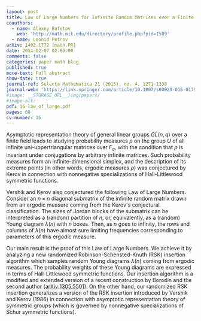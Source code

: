 ```yaml
---
layout: post
title: Law of Large Numbers for Infinite Random Matrices over a Finite Field
coauthors:
  - name: Alexey Bufetov
    web: 'http://math.mit.edu/directory/profile.php?pid=1589'
  - name: Leonid Petrov
arXiv: 1402.1772 [math.PR]
date: 2014-02-07 02:00:00
comments: false
categories: paper math blog
published: true
more-text: Full abstract
show-date: true
journal-ref: Selecta Mathematica 21 (2015), no. 4, 1271-1338
journal-web: 'https://link.springer.com/article/10.1007/s00029-015-0179-9'
#image: __STORAGE_URL__/img/papers/
#image-alt:
pdf: 16-law_of_large.pdf
pages: 68
cv-number: 16
---
```


Asymptotic representation theory of general linear groups $GL(n,q)$ over a
finite field leads to studying probability measures $\rho$ on the group $U$ of all
infinite uni-uppertriangular matrices over $F_q$, with the condition that $\rho$ is
invariant under conjugations by arbitrary infinite matrices.<!--more--> Such probability
measures form an infinite-dimensional simplex, and the description of its
extreme points (in other words, ergodic measures $\rho$) was conjectured by Kerov
in connection with nonnegative specializations of Hall-Littlewood symmetric
functions.

Vershik and Kerov also conjectured the following Law of Large Numbers.
Consider an $n\times n$ diagonal submatrix of the infinite random matrix drawn from
an ergodic measure coming from the Kerov's conjectural classification. The
sizes of Jordan blocks of the submatrix can be interpreted as a (random)
partition of $n$, or, equivalently, as a (random) Young diagram $\lambda(n)$ with $n$
boxes. Then, as $n$ goes to infinity, the rows and columns of $\lambda(n)$ have
almost sure limiting frequencies corresponding to parameters of this ergodic
measure.

Our main result is the proof of this Law of Large Numbers. We achieve it by
analyzing a new randomized Robinson-Schensted-Knuth (RSK) insertion algorithm
which samples random Young diagrams $\lambda(n)$ coming from ergodic measures.
The probability weights of these Young diagrams are expressed in terms of
Hall-Littlewood symmetric functions. Our insertion algorithm is a modified and
extended version of a recent construction by Borodin and the second author
(<a href="https://arxiv.org/abs/1305.5501">arXiv:1305.5501</a>).
On the other hand, our randomized RSK insertion generalizes
a version of the RSK insertion introduced by Vershik and Kerov (1986) in
connection with asymptotic representation theory of symmetric groups (which is
governed by nonnegative specializations of Schur symmetric functions).

